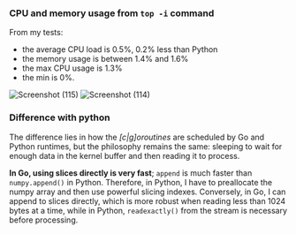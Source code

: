 ### CPU and memory usage from `top -i` command

From my tests:

- the average CPU load is 0.5%, 0.2% less than Python
- the memory usage is between 1.4% and 1.6%
- the max CPU usage is 1.3%
- the min is 0%.


![Screenshot (115)](https://github.com/TIT8/BLE-sensor_PDM-microphone/assets/68781644/7713365b-8207-445a-8d84-d8f3145f899c)
![Screenshot (114)](https://github.com/TIT8/BLE-sensor_PDM-microphone/assets/68781644/f4bb1a16-fadf-44ea-819b-e8a139c439d4)

### Difference with python

The difference lies in how the _[c|g]oroutines_ are scheduled by Go and Python runtimes, but the philosophy remains the same: sleeping to wait for enough data in the kernel buffer and then reading it to process. 

**In Go, using slices directly is very fast**; `append` is much faster than `numpy.append()` in Python. Therefore, in Python, I have to preallocate the numpy array and then use powerful slicing indexes. Conversely, in Go, I can append to slices directly, which is more robust when reading less than 1024 bytes at a time, while in Python, `readexactly()` from the stream is necessary before processing.
